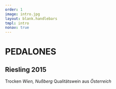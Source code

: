 ```yaml
---
order: 1
image: intro.jpg
layout: blank.handlebars
tmpl: intro
nonav: true
---
```

# PEDALONES
## Riesling 2015
Trocken
*Wien, Nußberg*
Qualitätswein aus *Österreich*
